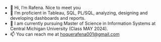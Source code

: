 - 👋 Hi, I’m Rafena. Nice to meet you
- 🌱 I’m proficient in Tableau, SQL, PL/SQL, analyzing, designing and developing dashboards and reports.
- 👀 I am currently pursuing Master of Science in Information Systems at Central Michigan University (Class MAY 2024).
- 📫 You can reach me at hoquerafena001@gmail.com

<!---
hqrafena/hqrafena is a ✨ special ✨ repository because its `README.md` (this file) appears on your GitHub profile.
You can click the Preview link to take a look at your changes.
--->
